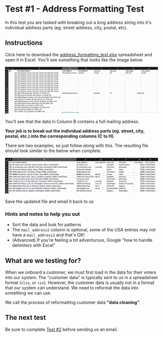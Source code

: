# Test #1 - Address Formatting Test

In this test you are tasked with breaking out a long address string into it's individual address parts (eg. street address, city, postal, etc).

## Instructions

Click here to download the [address_formatting_test.xlsx](address_formatting_test.xlsx?raw=true) spreadsheet and open it in Excel. You'll see something that looks like the image below.

![](test.png)

You'll see that the data in Column B contains a full mailing address.

**Your job is to break out the individual address parts (eg. street, city, postal, etc.) into the corresponding columns (C to H).**

There are two examples, so just follow along with this. The resulting file should look similar to the below when complete.

![](results.png)

Save the updated file and email it back to us

### Hints and notes to help you out

- Sort the data and look for patterns
- The `mail_address2` column is optional, some of the USA entries may not have a `mail_address2` and that's OK!
- (Advanced) If you're feeling a bit adventurous, Google "how to handle delimiters with Excel"

## What are we testing for?

When we onboard a customer, we must first load in the data for their voters into our system. The "customer data" is typically sent to us in a spreadsheet format (`xlsx`, or `csv`). However, the customer data is usually not in a format that our system can understand. We need to reformat the data into something we can use.

We call the process of reformatting customer data **"data cleaning"**.

## The next test

Be sure to complete [Test #2](../2_fee_lookup) before sending us an email.

